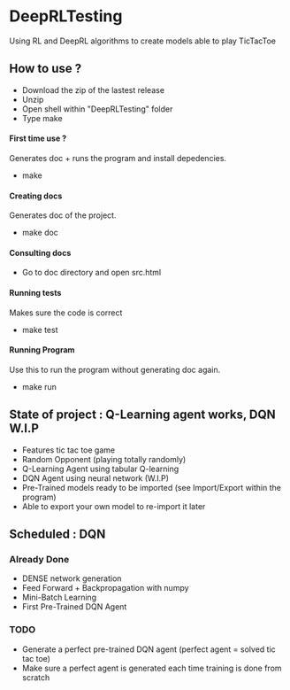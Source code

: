 # DeepRLTesting
Using RL and DeepRL algorithms to create models able to play TicTacToe


## How to use ?

- Download the zip of the lastest release
- Unzip
- Open shell within "DeepRLTesting" folder
- Type make

#### First time use ?
Generates doc + runs the program and install depedencies.
- make

#### Creating docs
Generates doc of the project.
- make doc

#### Consulting docs

- Go to doc directory and open src.html


#### Running tests
Makes sure the code is correct
- make test


#### Running Program
Use this to run the program without generating doc again.
- make run



## State of project : Q-Learning agent works, DQN W.I.P
- Features tic tac toe game
- Random Opponent (playing totally randomly)
- Q-Learning Agent using tabular Q-learning
- DQN Agent using neural network (W.I.P)
- Pre-Trained models ready to be imported (see Import/Export within the program)
- Able to export your own model to re-import it later


## Scheduled : DQN

### Already Done
- DENSE network generation
- Feed Forward + Backpropagation with numpy
- Mini-Batch Learning
- First Pre-Trained DQN Agent


### TODO
- Generate a perfect pre-trained DQN agent (perfect agent = solved tic tac toe)
- Make sure a perfect agent is generated each time training is done from scratch

